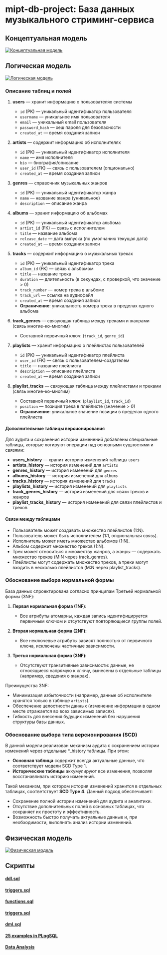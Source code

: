 # mipt-db-project: База данных музыкального стриминг-сервиса

## Концептуальная модель

[![Концептуальная модель](models/concept.drawio.png)](models/concept.drawio.png)

## Логическая модель

[![Логическая модель](models/logic.pgerd.png)](models/logic.pgerd.png)

### Описание таблиц и полей

1. **users** — хранит информацию о пользователях системы
   - `id` (PK) — уникальный идентификатор пользователя
   - `username` — уникальное имя пользователя
   - `email` — уникальный email пользователя
   - `password_hash` — хеш пароля для безопасности
   - `created_at` — время создания записи

2. **artists** — содержит информацию об исполнителях
   - `id` (PK) — уникальный идентификатор исполнителя
   - `name` — имя исполнителя
   - `bio` — биография/описание
   - `user_id` (FK) — связь с пользователем (опционально)
   - `created_at` — время создания записи

3. **genres** — справочник музыкальных жанров
   - `id` (PK) — уникальный идентификатор жанра
   - `name` — название жанра (уникальное)
   - `description` — описание жанра

4. **albums** — хранит информацию об альбомах
   - `id` (PK) — уникальный идентификатор альбома
   - `artist_id` (FK) — связь с исполнителем
   - `title` — название альбома
   - `release_date` — дата выпуска (по умолчанию текущая дата)
   - `created_at` — время создания записи

5. **tracks** — содержит информацию о музыкальных треках
   - `id` (PK) — уникальный идентификатор трека
   - `album_id` (FK) — связь с альбомом
   - `title` — название трека
   - `duration` — длительность (в секундах, с проверкой, что значение > 0)
   - `track_number` — номер трека в альбоме
   - `track_url` — ссылка на аудиофайл
   - `created_at` — время создания записи
   - **Ограничение**: уникальность номера трека в пределах одного альбома

6. **track_genres** — связующая таблица между треками и жанрами (связь многие-ко-многим)
   - Составной первичный ключ: (`track_id`, `genre_id`)

7. **playlists** — хранит информацию о плейлистах пользователей
   - `id` (PK) — уникальный идентификатор плейлиста
   - `user_id` (FK) — связь с пользователем-создателем
   - `title` — название плейлиста
   - `description` — описание плейлиста
   - `created_at` — время создания записи

8. **playlist_tracks** — связующая таблица между плейлистами и треками (связь многие-ко-многим)
   - Составной первичный ключ: (`playlist_id`, `track_id`)
   - `position` — позиция трека в плейлисте (значение > 0)
   - **Ограничение**: уникальное значение позиции в пределах одного плейлиста

#### Дополнительные таблицы версионирования

Для аудита и сохранения истории изменений добавлены специальные таблицы, которые логируют операции над основными сущностями и связями:

- **users_history** — хранит историю изменений таблицы `users`
- **artists_history** — история изменений для `artists`
- **genres_history** — история изменений для `genres`
- **albums_history** — история изменений для `albums`
- **tracks_history** — история изменений для `tracks`
- **playlists_history** — история изменений для `playlists`
- **track_genres_history** — история изменений для связи треков и жанров
- **playlist_tracks_history** — история изменений для связи плейлистов и треков

#### Связи между таблицами

- Пользователь может создавать множество плейлистов (1:N).
- Пользователь может быть исполнителем (1:1, опциональная связь).
- Исполнитель может иметь множество альбомов (1:N).
- Альбом содержит множество треков (1:N).
- Трек может относиться к множеству жанров, а жанры — содержать множество треков (M:N через track_genres).
- Плейлисты могут содержать множество треков, а треки могут входить в несколько плейлистов (M:N через playlist_tracks).

### Обоснование выбора нормальной формы

База данных спроектирована согласно принципам Третьей нормальной формы (3NF):

1. **Первая нормальная форма (1NF):**
   - Все атрибуты атомарны, каждая запись идентифицируется первичным ключом и отсутствуют повторяющиеся группы полей.

2. **Вторая нормальная форма (2NF):**
   - Все неключевые атрибуты зависят полностью от первичного ключа, исключены частичные зависимости.

3. **Третья нормальная форма (3NF):**
   - Отсутствуют транзитивные зависимости: данные, не относящиеся напрямую к ключу, вынесены в отдельные таблицы (например, сведения о жанрах).

Преимущества 3NF:
- Минимизация избыточности (например, данные об исполнителе хранятся только в таблице `artists`).
- Обеспечение целостности данных (изменение информации в одном месте отражается во всех зависимых записях).
- Гибкость для внесения будущих изменений без нарушения структуры базы данных.

### Обоснование выбора типа версионирования (SCD)

В данной модели реализован механизм аудита с сохранением истории изменений через отдельные *_history таблицы. При этом:

- **Основная таблица** содержит всегда актуальные данные, что соответствует модели SCD Type 1.
- **Исторические таблицы** аккумулируют все изменения, позволяя восстанавливать историю изменений.

Такой механизм, при котором история изменений хранится в отдельных таблицах, соответствует **SCD Type 4**. Данный подход обеспечивает:
- Сохранение полной истории изменений для аудита и аналитики.
- Отсутствие дополнительных полей в основных таблицах, что сохраняет их простоту и эффективность.
- Возможность быстро получать актуальные данные и, при необходимости, выполнять анализ истории изменений.

## Физическая модель

[![Физическая модель](models/phys.pgerd.png)](models/phys.pgerd.png)

## Скрипты

#### [ddl.sql](scripts/ddl.sql)

#### [triggers.sql](scripts/triggers.sql)

#### [functions.sql](scripts/functions.sql)

#### [triggers.sql](scripts/triggers.sql)

#### [dml.sql](scripts/dml.sql)

#### [25 examples in PLpgSQL](scripts/examples)

#### [Data Analysis](scripts/examples)

